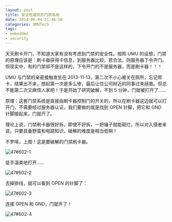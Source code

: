 ```yaml
---
layout: post
title: 安全性堪忧的门禁系统
date: 2014-06-04 21:46:56
categories: UMUTech
tags:
- embedded
- security
---
```

天天刷卡开门，不知道大家有没有考虑到门禁的安全性。按照 UMU 的设想，门禁的原理应该是：刷卡器获得卡信息，到服务器比较，若合法，则服务器下令开门。但现实中，有的门禁却不是这样的，下令开门的不是服务器，而是刷卡器！！！

UMU 与门禁的亲密接触发生在 2013-11-13，第二次不小心被关在厕所，忘记带卡，结果出不来，想起第一次是多么惨，最后让住公司附近的同事过来拯救。但总不能第二次又麻烦人家吧！于是开始了研究破解，不到 5 分钟，门就被打开了……

原理：这套门禁系统是直接由刷卡器控制门的开关的，所以在刷卡器这边就可以打开门，不需要经过服务器认证，我们要做的就是找到 OPEN 针脚，把它和 GND 针脚接起来，门就开了。

理论上说，门禁刷卡器很好拆，即使不好拆，一把锤子就能砸烂，所以对入侵者来说，只要具备野蛮和电路知识，破解的难度是相当低啊！

不罗嗦，上图！这是要破解的门禁刷卡器。

![47#602-1](/images/2014/20140604-1.jpg)

徒手温柔地打开……

![47#602-2](/images/2014/20140604-2.jpg)

去掉排线，就可以看到 OPEN 的针脚了：

![47#602-3](/images/2014/20140604-3.jpg)

连接 OPEN 和 GND，门就开了！

![47#602-4](/images/2014/20140604-4.jpg)
